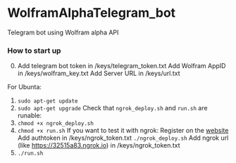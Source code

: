 # WolframAlphaTelegram_bot
Telegram bot using Wolfram alpha API 

### How to start up
0. Add telegram bot token in /keys/telegram_token.txt
   Add Wolfram AppID in /keys/wolfram_key.txt
   Add Server URL in /keys/url.txt
   
For Ubunta:
1. ```sudo apt-get update```
2. ```sudo apt-get upgrade```
Check that ```ngrok_deploy.sh``` and ```run.sh``` are runable:
3. ```chmod +x ngrok_deploy.sh```
4. ```chmod +x run.sh```
If you want to test it with ngrok:
      Register on the [website](https://dashboard.ngrok.com/get-started/setup)
      Add authtoken in /keys/ngrok_token.txt
      ```./ngrok_deploy.sh```
      Add ngrok url (like https://32515a83.ngrok.io) in /keys/ngrok_token.txt
5. ```./run.sh```
